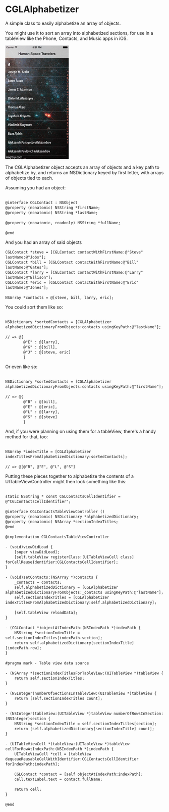 CGLAlphabetizer
============

A simple class to easily alphabetize an array of objects.

You might use it to sort an array into alphabetized sections, for use in a tableView like the Phone, Contacts, and Music apps in iOS.

![Demo app](https://raw.githubusercontent.com/chrisladd/CGLAlphabetizer/master/Example/demo.gif)

The CGLAlphabetizer object accepts an array of objects and a key path to alphabetize by, and returns an NSDictionary keyed by first letter, with arrays of objects tied to each.

Assuming you had an object:

````obj-c

@interface CGLContact : NSObject
@property (nonatomic) NSString *firstName;
@property (nonatomic) NSString *lastName;

@property (nonatomic, readonly) NSString *fullName;

@end

````

And you had an array of said objects

````objc-c
CGLContact *steve = [CGLContact contactWithFirstName:@"Steve" lastName:@"Jobs"];
CGLContact *bill = [CGLContact contactWithFirstName:@"Bill" lastName:@"Gates"];
CGLContact *larry = [CGLContact contactWithFirstName:@"Larry" lastName:@"Ellison"];
CGLContact *eric = [CGLContact contactWithFirstName:@"Eric" lastName:@"Jones"];

NSArray *contacts = @[steve, bill, larry, eric];
````

You could sort them like so:

````obj-c

NSDictionary *sortedContacts = [CGLAlphabetizer alphabetizedDictionaryFromObjects:contacts usingKeyPath:@"lastName"];

// => @{
        @"E" : @[larry],
        @"G" : @[bill],
        @"J" : @[steve, eric]
        }

````

Or even like so:

````obj-c

NSDictionary *sortedContacts = [CGLAlphabetizer alphabetizedDictionaryFromObjects:contacts usingKeyPath:@"firstName"];

// => @{
        @"B" : @[bill],
        @"E" : @[eric],
        @"L" : @[larry],
        @"S" : @[steve]
        }

````

And, if you were planning on using them for a tableView, there's a handy method for that, too:

````objc-c

NSArray *indexTitle = [CGLAlphabetizer indexTitlesFromAlphabetizedDictionary:sortedContacts];

// => @[@"B", @"E", @"L", @"S"]

````


Putting these pieces together to alphabetize the contents of a UITableViewController might then look something like this:

````obj-c

static NSString * const CGLContactsCellIdentifier = @"CGLContactsCellIdentifier";

@interface CGLContactsTableViewController ()
@property (nonatomic) NSDictionary *alphabetizedDictionary;
@property (nonatomic) NSArray *sectionIndexTitles;
@end

@implementation CGLContactsTableViewController

- (void)viewDidLoad {
    [super viewDidLoad];
    [self.tableView registerClass:[UITableViewCell class] forCellReuseIdentifier:CGLContactsCellIdentifier];
}

- (void)setContacts:(NSArray *)contacts {
    _contacts = contacts;
    self.alphabetizedDictionary = [CGLAlphabetizer alphabetizedDictionaryFromObjects:_contacts usingKeyPath:@"lastName"];
    self.sectionIndexTitles = [CGLAlphabetizer indexTitlesFromAlphabetizedDictionary:self.alphabetizedDictionary];
    
    [self.tableView reloadData];
}

- (CGLContact *)objectAtIndexPath:(NSIndexPath *)indexPath {
    NSString *sectionIndexTitle = self.sectionIndexTitles[indexPath.section];
    return self.alphabetizedDictionary[sectionIndexTitle][indexPath.row];
}

#pragma mark - Table view data source

- (NSArray *)sectionIndexTitlesForTableView:(UITableView *)tableView {
    return self.sectionIndexTitles;
}

- (NSInteger)numberOfSectionsInTableView:(UITableView *)tableView {
    return [self.sectionIndexTitles count];
}

- (NSInteger)tableView:(UITableView *)tableView numberOfRowsInSection:(NSInteger)section {
    NSString *sectionIndexTitle = self.sectionIndexTitles[section];
    return [self.alphabetizedDictionary[sectionIndexTitle] count];
}

- (UITableViewCell *)tableView:(UITableView *)tableView cellForRowAtIndexPath:(NSIndexPath *)indexPath {
    UITableViewCell *cell = [tableView dequeueReusableCellWithIdentifier:CGLContactsCellIdentifier forIndexPath:indexPath];
    
    CGLContact *contact = [self objectAtIndexPath:indexPath];
    cell.textLabel.text = contact.fullName;

    return cell;
}

@end

````
